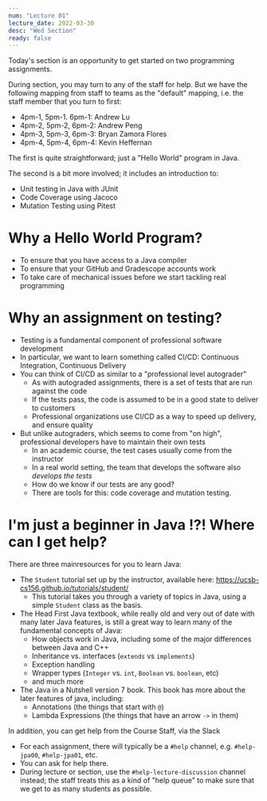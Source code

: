 ```yaml
---
num: "Lecture 01"
lecture_date: 2022-03-30
desc: "Wed Section"
ready: false
---
```


Today's section is an opportunity to get started on two programming assignments.

During section, you may turn to any of the staff for help.  But we have the following mapping from staff to teams as the "default" mapping, i.e. the staff member that you turn to first:

* 4pm-1, 5pm-1. 6pm-1: Andrew Lu
* 4pm-2, 5pm-2, 6pm-2: Andrew Peng
* 4pm-3, 5pm-3, 6pm-3: Bryan Zamora Flores
* 4pm-4, 5pm-4, 6pm-4: Kevin Heffernan


The first is quite straightforward; just a "Hello World" program in Java.

The second is a bit more involved; it includes an introduction to:
* Unit testing in Java with JUnit
* Code Coverage using Jacoco
* Mutation Testing using Pitest

# Why a Hello World Program?
* To ensure that you have access to a Java compiler
* To ensure that your GitHub and Gradescope accounts work
* To take care of mechanical issues before we start tackling real programming

# Why an assignment on testing?

* Testing is a fundamental component of professional software development
* In particular, we want to learn something called CI/CD: Continuous Integration, Continuous Delivery
* You can think of CI/CD as similar to a "professional level autograder"
  - As with autograded assignments, there is a set of tests that are run against the code
  - If the tests pass, the code is assumed to be in a good state to deliver to customers
  - Professional organizations use CI/CD as a way to speed up delivery, and ensure quality
* But unlike autograders, which seems to come from "on high", professional developers have to maintain their own tests
  - In an academic course, the test cases usually come from the instructor
  - In a real world setting, the team that develops the software also *develops the tests*
  - How do we know if our tests are any good?
  - There are tools for this: code coverage and mutation testing.

# I'm just a beginner in Java !?! Where can I get help?

There are three mainresources for you to learn Java:

* The `Student` tutorial set up by the instructor, available here: <https://ucsb-cs156.github.io/tutorials/student/>
  - This tutorial takes you through a variety of topics in Java, using a simple `Student` class as the basis.
* The Head First Java textbook, while really old and very out of date with many later Java features, is still a great way to learn many of the fundamental concepts of Java:
  - How objects work in Java, including some of the major differences between Java and C++
  - Inheritance vs. interfaces (`extends` vs `implements`)
  - Exception handling
  - Wrapper types (`Integer` vs. `int`, `Boolean` vs. `boolean`, etc)
  - and much more
* The Java in a Nutshell version 7 book.  This book has more about the later features of java, including:
  - Annotations (the things that start with `@`)
  - Lambda Expressions (the things that have an arrow `->` in them)

In addition, you can get help from the Course Staff, via the Slack
* For each assignment, there will typically be a `#help` channel, e.g. `#help-jpa00`, `#help-jpa01`, etc.
* You can ask for help there.
* During lecture or section, use the `#help-lecture-discussion` channel instead; the staff treats this as a kind of "help queue" to make sure that we get to as many students as possible.

 
